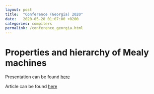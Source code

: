 ```yaml
---
layout: post
title:  "Conference (Georgia) 2020"
date:   2020-05-28 01:07:00 +0200
categories: compilers
permalink: /conference_georgia.html
---
```


# Properties and hierarchy of Mealy machines

Presentation can be found [here](/presentations/mealy_machines.html)


Article can be found [here](/pdf/functional_mealy.pdf)